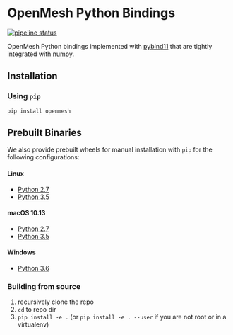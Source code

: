 # OpenMesh Python Bindings
[![pipeline status](https://www.graphics.rwth-aachen.de:9000/OpenMesh/openmesh-python/badges/master/pipeline.svg)](https://www.graphics.rwth-aachen.de:9000/OpenMesh/openmesh-python/commits/master)

OpenMesh Python bindings implemented with
[pybind11](https://github.com/pybind/pybind11) that are tightly integrated with
[numpy](http://www.numpy.org/).

## Installation

### Using `pip`

    pip install openmesh

## Prebuilt Binaries

We also provide prebuilt wheels for manual installation with `pip` for the following configurations:
#### Linux
* [Python 2.7](https://www.graphics.rwth-aachen.de:9000/OpenMesh/openmesh-python/-/jobs/artifacts/master/browse/release?job=deploy-2.7-linux)
* [Python 3.5](https://www.graphics.rwth-aachen.de:9000/OpenMesh/openmesh-python/-/jobs/artifacts/master/browse/release?job=deploy-3.5-linux)

#### macOS 10.13
* [Python 2.7](https://www.graphics.rwth-aachen.de:9000/OpenMesh/openmesh-python/-/jobs/artifacts/master/browse/release?job=deploy-2.7-macos)
* [Python 3.5](https://www.graphics.rwth-aachen.de:9000/OpenMesh/openmesh-python/-/jobs/artifacts/master/browse/release?job=deploy-3.5-macos)

#### Windows
* [Python 3.6](https://www.graphics.rwth-aachen.de:9000/OpenMesh/openmesh-python/-/jobs/artifacts/master/browse/release?job=deploy-3.6-VS2017)

### Building from source
1. recursively clone the repo
2. `cd` to repo dir
3. `pip install -e .` (or `pip install -e . --user` if you are not root or in a virtualenv)
